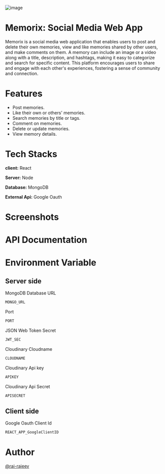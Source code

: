![image](https://github.com/user-attachments/assets/71aeeb31-1597-4471-9628-861aafdf88ac)

# Memorix: Social Media Web App
Memorix is a social media web application that enables users to post and delete their own memories, view and like memories shared by other users, and make comments on them. A memory can include an image or a video along with a title, description, and hashtags, making it easy to categorize and search for specific content. This platform encourages users to share and engage with each other's experiences, fostering a sense of community and connection.
# Features
- Post memories.
- Like their own or others' memories.
- Search memories by title or tags.
- Comment on memories.
- Delete or update memories.
- View memory details.
# Tech Stacks
**client:** React

**Server:** Node

**Database:** MongoDB

**External Api:** Google Oauth
# Screenshots
# API Documentation
# Environment Variable
## Server side
MongoDB Database URL
```bash
MONGO_URL
```
Port
```bash
PORT
```
JSON Web Token Secret
```bash
JWT_SEC
```
Cloudinary Cloudname
```bash
CLOUDNAME
```
Cloudinary Api key
```bash
APIKEY
```
Cloudinary Api Secret
```bash
APISECRET
```
## Client side
Google Oauth Client Id
```bash
REACT_APP_GoogleClientID
```
# Author
[@rai-rajeev](https://github.com/rai-rajeev)




